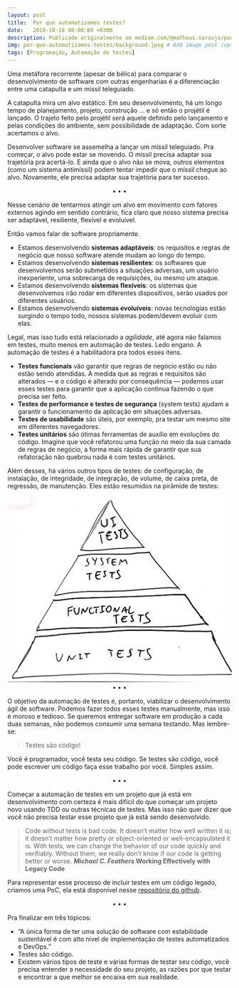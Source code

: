 ```yaml
---
layout: post
title:  Por que automatizamos testes?
date:   2018-10-18 00:00:00 +0300
description: Publicado originalmente em medium.com/@matheus.saraujo/por-que-automatizamos-testes-760c113f3bd0
img: por-que-automatizamos-testes/background.jpeg # Add image post (optional)
tags: [Programação, Automação de testes]
---
```


Uma metáfora recorrente (apesar de bélica) para comparar o desenvolvimento de software com outras engenharias é a diferenciação entre uma catapulta e um míssil teleguiado.

A catapulta mira um alvo estático. Em seu desenvolvimento, há um longo tempo de planejamento, projeto, construção … e só então o projétil é lançado. O trajeto feito pelo projétil será aquele definido pelo lançamento e pelas condições do ambiente, sem possibilidade de adaptação. Com sorte acertamos o alvo.

Desenvolver software se assemelha a lançar um míssil teleguiado. Pra começar, o alvo pode estar se movendo. O míssil precisa adaptar sua trajetória pra acertá-lo. E ainda que o alvo não se mova, outros elementos (como um sistema antimíssil) podem tentar impedir que o míssil chegue ao alvo. Novamente, ele precisa adaptar sua trajetória para ter sucesso.

<center>&bull; &bull; &bull;</center>

Nesse cenário de tentarmos atingir um alvo em movimento com fatores externos agindo em sentido contrário, fica claro que nosso sistema precisa ser adaptável, resiliente, flexível e evoluível.

Então vamos falar de software propriamente.

- Estamos desenvolvendo **sistemas adaptáveis**: os requisitos e regras de negócio que nosso software atende mudam ao longo do tempo.
- Estamos desenvolvendo **sistemas resilientes**: os softwares que desenvolvemos serão submetidos a situações adversas, um usuário inexperiente, uma sobrecarga de requisições, ou mesmo um ataque.
- Estamos desenvolvendo **sistemas flexíveis**: os sistemas que desenvolvemos irão rodar em diferentes dispositivos, serão usados por diferentes usuários.
- Estamos desenvolvendo **sistemas evoluíveis**: novas tecnologias estão surgindo o tempo todo, nossos sistemas podem/devem evoluir com elas.

Legal, mas isso tudo está relacionado a _agilidade_, até agora não falamos em testes, muito menos em automação de testes. Ledo engano. A automação de testes é a habilitadora pra todos esses itens.

- **Testes funcionais** vão garantir que regras de negócio estão ou não estão sendo atendidas. À medida que as regras e requisitos são alterados — e o código é alterado por consequência — podemos usar esses testes para garantir que a aplicação continua fazendo o que precisa ser feito.
- **Testes de performance e testes de segurança** (system tests) ajudam a garantir o funcionamento da aplicação em situações adversas.
- **Testes de usabilidade** são úteis, por exemplo, pra testar um mesmo site em diferentes navegadores.
- **Testes unitários** são ótimas ferramentas de auxílio em evoluções do código. Imagine que você refatorou uma função no meio da sua camada de regras de negócio, a forma mais rápida de garantir que sua refatoração não quebrou nada é com testes unitários.

Além desses, há vários outros tipos de testes: de configuração, de instalação, de integridade, de integração, de volume, de caixa preta, de regressão, de manutenção. Eles estão resumidos na pirâmide de testes:

<center>
<img src="/assets/img/por-que-automatizamos-testes/background.jpeg" alt="Pirâmide de testes" />
</center>

<center>&bull; &bull; &bull;</center>

O objetivo da automação de testes é, portanto, viabilizar o desenvolvimento ágil de software. Podemos fazer todos esses testes manualmente, mas isso é moroso e tedioso. Se queremos entregar software em produção a cada duas semanas, não podemos consumir uma semana testando. Mas lembre-se:

> Testes são código!

Você é programador, você testa seu código. Se testes são código, você pode escrever um código faça esse trabalho por você. Simples assim.

<center>&bull; &bull; &bull;</center>

Começar a automação de testes em um projeto que já está em desenvolvimento com certeza é mais difícil do que começar um projeto novo usando TDD ou outras técnicas de testes. Mas isso não quer dizer que você não precisa testar esse projeto que já está sendo desenvolvido.

> Code without tests is bad code. It doesn’t matter how well written it is; it doesn’t matter how pretty or object-oriented or well-encapsulated it is. With tests, we can change the behavior of our code quickly and verifiably. Without them, we really don’t know if our code is getting better or worse. **_Michael C. Feathers_ Working Effectively with Legacy Code**

Para representar esse processo de incluir testes em um código legado, criamos uma PoC, ela está disponível nesse <a href="https://github.com/matheusaraujo/PoC.TesteAutomatizado/" target="_blank">repositório do github</a>.

<center>&bull; &bull; &bull;</center>

Pra finalizar em três tópicos:

- “A única forma de ter uma solução de software com estabilidade sustentável é com alto nível de implementação de testes automatizados e DevOps.”
- Testes são código.
- Existem vários tipos de teste e várias formas de testar seu código, você precisa entender a necessidade do seu projeto, as razões por que testar e encontrar a que melhor se encaixa em sua realidade.